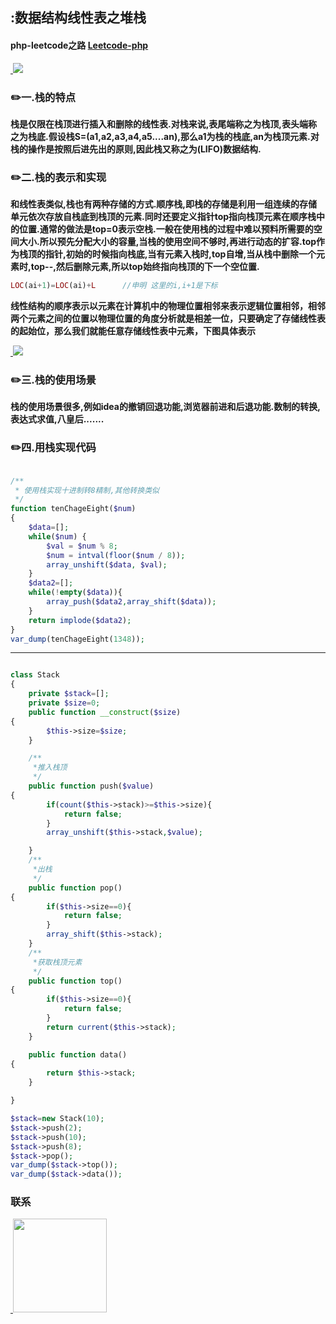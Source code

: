 ## :数据结构线性表之堆栈

#### php-leetcode之路 [Leetcode-php](https://github.com/wuqinqiang/leetcode-php)

<a href="https://github.com/wuqinqiang/">
​    <img src="https://github.com/wuqinqiang/Lettcode-php/blob/master/images/dui.jpg">
</a> 

### :pencil2:一.栈的特点
**栈是仅限在栈顶进行插入和删除的线性表.对栈来说,表尾端称之为栈顶,表头端称之为栈底.假设栈S=(a1,a2,a3,a4,a5....an),那么a1为栈的栈底,an为栈顶元素.对栈的操作是按照后进先出的原则,因此栈又称之为(LIFO)数据结构.**

### :pencil2:二.栈的表示和实现
**和线性表类似,栈也有两种存储的方式.顺序栈,即栈的存储是利用一组连续的存储单元依次存放自栈底到栈顶的元素.同时还要定义指针top指向栈顶元素在顺序栈中的位置.通常的做法是top=0表示空栈.一般在使用栈的过程中难以预料所需要的空间大小.所以预先分配大小的容量,当栈的使用空间不够时,再进行动态的扩容.top作为栈顶的指针,初始的时候指向栈底,当有元素入栈时,top自增,当从栈中删除一个元素时,top--,然后删除元素,所以top始终指向栈顶的下一个空位置.**
  ```php
LOC(ai+1)=LOC(ai)+L      //申明 这里的i,i+1是下标
```
**线性结构的顺序表示以元素在计算机中的物理位置相邻来表示逻辑位置相邻，相邻两个元素之间的位置以物理位置的角度分析就是相差一位，只要确定了存储线性表的起始位，那么我们就能任意存储线性表中元素，下图具体表示**

<a href="https://github.com/wuqinqiang/">
​    <img src="https://github.com/wuqinqiang/Lettcode-php/blob/master/images/top.jpg">
</a> 

### :pencil2:三.栈的使用场景
**栈的使用场景很多,例如idea的撤销回退功能,浏览器前进和后退功能.数制的转换,表达式求值,八皇后.......**
### :pencil2:四.用栈实现代码
```php

/**
 * 使用栈实现十进制转8精制,其他转换类似
 */
function tenChageEight($num)
{
    $data=[];
    while($num) {
        $val = $num % 8;
        $num = intval(floor($num / 8));
        array_unshift($data, $val);
    }
    $data2=[];
    while(!empty($data)){
        array_push($data2,array_shift($data));
    }
    return implode($data2);
}
var_dump(tenChageEight(1348));
```
****
```php

class Stack
{
    private $stack=[];
    private $size=0;
    public function __construct($size)
{
        $this->size=$size;
    }

    /**
     *推入栈顶
     */
    public function push($value)
{
        if(count($this->stack)>=$this->size){
            return false;
        }
        array_unshift($this->stack,$value);

    }
    /**
     *出栈
     */
    public function pop()
{
        if($this->size==0){
            return false;
        }
        array_shift($this->stack);
    }
    /**
     *获取栈顶元素
     */
    public function top()
{
        if($this->size==0){
            return false;
        }
        return current($this->stack);
    }

    public function data()
{
        return $this->stack;
    }

}

$stack=new Stack(10);
$stack->push(2);
$stack->push(10);
$stack->push(8);
$stack->pop();
var_dump($stack->top());
var_dump($stack->data());
```
### 联系

<a href="https://github.com/wuqinqiang/">
​    <img src="https://github.com/wuqinqiang/Lettcode-php/blob/master/qrcode_for_gh_c194f9d4cdb1_430.jpg" width="150px" height="150px">
</a> 
   
    
    
    

